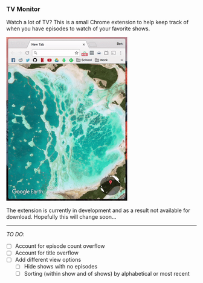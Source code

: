 ### TV Monitor

Watch a lot of TV? This is a small Chrome extension to help keep track of when you have episodes to watch of your favorite shows.

![Example of TV Monitor](img/demo.gif)

The extension is currently in development and as a result not available for download. Hopefully this will change soon...

* * *

*TO DO*:
- [ ] Account for episode count overflow
- [ ] Account for title overflow
- [ ] Add different view options
    - [ ] Hide shows with no episodes
    - [ ] Sorting (within show and of shows) by alphabetical or most recent